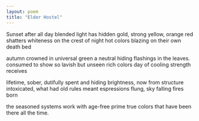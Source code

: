 ```yaml
---
layout: poem
title: "Elder Hostel"
---
```


Sunset after all day blended light
has hidden gold, strong yellow, orange red
shatters whiteness on the crest of night
hot colors blazing on their own death bed

autumn crowned in universal green
a neutral hiding flashings in the leaves.
consumed to show so lavish but unseen
rich colors day of cooling strength receives

lifetime, sober, dutifully spent
and hiding brightness, now from structure
intoxicated, what had old rules meant
espressions flung, sky falling fires born

the seasoned systems work with age-free prime
true colors that have been there all the time.
